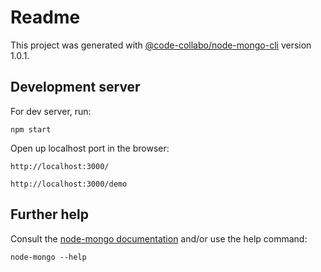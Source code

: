 # Readme

This project was generated with [@code-collabo/node-mongo-cli](https://code-collabo.gitbook.io/node-mongo/) version 1.0.1.

## Development server

For dev server, run:
````
npm start
```` 
Open up localhost port in the browser:
````
http://localhost:3000/
````
````
http://localhost:3000/demo
````

## Further help

Consult the [node-mongo documentation](https://code-collabo.gitbook.io/node-mongo/) and/or use the help command:
````
node-mongo --help
````
